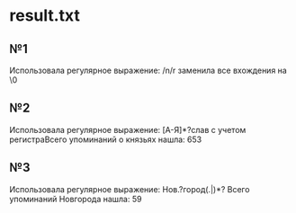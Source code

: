# result.txt

## №1
Использовала регулярное выражение: /n/r заменила все вхождения на \0

## №2
Использовала регулярное выражение: [А-Я]*?слав с учетом регистраВсего упоминаний о князьях нашла: 653

## №3
Использовала регулярное выражение: Нов.?город(.|)*? Всего упоминаний Новгорода нашла: 59
